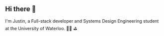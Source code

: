 ## Hi there 👋
I'm Justin, a Full-stack developer and Systems Design Engineering student at the University of Waterloo. 🧑‍💻 ⛳️
